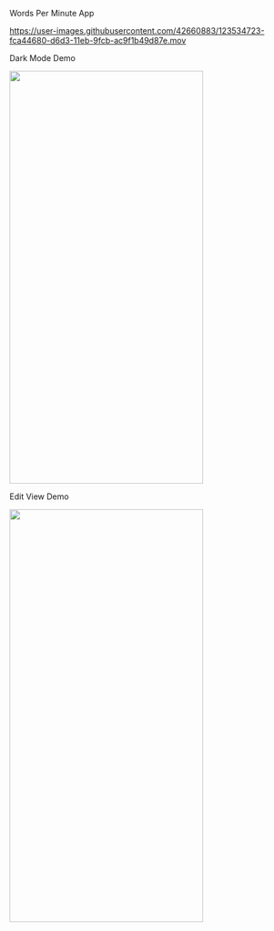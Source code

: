 Words Per Minute App


https://user-images.githubusercontent.com/42660883/123534723-fca44680-d6d3-11eb-9fcb-ac9f1b49d87e.mov



Dark Mode Demo

<img src="https://user-images.githubusercontent.com/42660883/123535743-9d960000-d6da-11eb-8125-7cce79b91f0f.gif" width="340" height="725" />


Edit View Demo

<img src="https://user-images.githubusercontent.com/42660883/123563803-8f43f480-d76b-11eb-9c6f-e743c91ff900.gif" width="340" height="725" />


